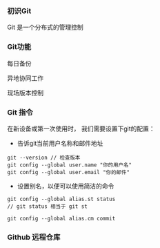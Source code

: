 ### 初识Git
Git 是一个分布式的管理控制


### Git功能

每日备份

异地协同工作

现场版本控制

### Git 指令
在新设备或第一次使用时， 我们需要设置下git的配置：
- 告诉git当前用户名称和邮件地址

```git
git --version // 检查版本
git config --global user.name "你的用户名"
git config --global user.email "你的邮件"
```

- 设置别名，以便可以使用简洁的命令
```git
git config --global alias.st status 
// git status 相当于 git st

git config --global alias.cm commit
```

### Github 远程仓库

 
